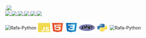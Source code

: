 <!-- SOBRE MIM! -->
<a href="https://github.com/Alexsandro-Simas-Lopes">
    <img height="80em" href="robot.gif">
    <img height="80em" align="center" src="https://readme-typing-svg.demolab.com/?lines=<Hello+World!>;I+am+Alexsandro+Simas+Lopes.;I+Work+with+Front-End+Development;and+I+seek+improvement!">
</a>

<!-- DASHBOARD'S -->
<div>
  <a href="https://github.com/Alexsandro-Simas-Lopes">
    <img height="235em" align="center" src="http://github-profile-summary-cards.vercel.app/api/cards/profile-details?username=Alexsandro-Simas-Lopes&theme=radical">
    <img height="180em" align="center" src="https://github-readme-stats.vercel.app/api?username=Alexsandro-Simas-Lopes&rank_icon=github&show_icons=true&theme=radical&include_all_commits=true&CACHE_SECONDS">
    <img height="180em" align="center" src="https://github-readme-stats.vercel.app/api/top-langs/?username=Alexsandro-Simas-Lopes&layout=compact&langs_count=7&theme=radical">
    <img height="175em" align="center" src="http://github-profile-summary-cards.vercel.app/api/cards/productive-time?username=Alexsandro-Simas-Lopes&theme=radical&utcOffset=utcOffset">
    <img height="175em" align="center" src="http://github-profile-summary-cards.vercel.app/api/cards/most-commit-language?username=Alexsandro-Simas-Lopes&theme=radical">
    <img height="175em" align="center" src="https://github-readme-stats.vercel.app/api/top-langs/?username=Alexsandro-Simas-Lopes&theme=radical">
  </a>
</div>

<!-- SKILL'S -->
<div style="display: inline_block"><br>
  <img align="center" alt="Rafa-Python" height="50" width="40"
  src="https://user-images.githubusercontent.com/105400359/179813859-3524f8eb-2c4e-4721-9d0b-20aaa07e40de.gif">
  <img align="center" alt="Rafa-Js" height="30" width="40"      
  src="https://raw.githubusercontent.com/devicons/devicon/master/icons/javascript/javascript-plain.svg">
  <img align="center" alt="Rafa-HTML" height="30" width="40"  
  src="https://raw.githubusercontent.com/devicons/devicon/master/icons/html5/html5-original.svg">
  <img align="center" alt="Rafa-CSS" height="30" width="40" 
  src="https://raw.githubusercontent.com/devicons/devicon/master/icons/css3/css3-original.svg">
  <img align="center" alt="Rafa-PHP" height="40" width="50" 
  src="https://raw.githubusercontent.com/devicons/devicon/master/icons/php/php-original.svg">
  <img align="center" alt="Rafa-Python" height="30" width="40"  
  src="https://raw.githubusercontent.com/devicons/devicon/master/icons/python/python-original.svg">
  <img align="center" alt="Rafa-Python" height="50" width="40" 
  src="https://user-images.githubusercontent.com/105400359/179813859-3524f8eb-2c4e-4721-9d0b-20aaa07e40de.gif"> 
</div>

<!-- 
- 👋 Olá, sou @Alexsandro-Simas-Lopes. Atualmente trabalho como estagiário no setor de pesquisa e desenvolvimento da SEDUC/AM
- 🌱 Trabalho com desenvolvimento front-end, mas tambem possuo um breve conhecimento de back-and
- 💞️ Durante meu tempo de Estágio adquiri conhecimentos em HTML, CSS, Java e JavaScript. E continuo aprendendo a cada dia
- 📫 Estou procurando colaborar em projetos sociais de desenvolvimento de sites cristãos e ONG's.
## 🚀 Olá eu sou Alexsandro Simas Lopes, estou iniciando minha carreira na área de Desenvolvimento! 👨‍💻 -->
  
<!-- IMAGEM DE PLANETA GIT -->
<!-- <img align="center" alt="" width="auto"  src="https://github-readme-stats.vercel.app/api/pin/?username=Alexsandro-Simas-Lopes&repo=Alexsandro-Simas-Lopes&theme=radical"
src="https://github.githubassets.com/images/modules/site/home/globe.jpg" style="> -->
